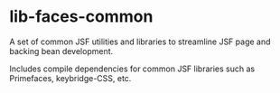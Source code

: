 # lib-faces-common

A set of common JSF utilities and libraries to streamline JSF page
and backing bean development.

Includes compile dependencies for common JSF libraries such as
Primefaces, keybridge-CSS, etc.

